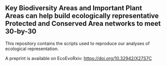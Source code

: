 ## Key Biodiversity Areas and Important Plant Areas can help build ecologically representative Protected and Conserved Area networks to meet 30-by-30
This repository contains the scripts used to reproduce our analyses of ecological representation.

A preprint is available on EcoEvoRxiv: https://doi.org/10.32942/X27S7C
